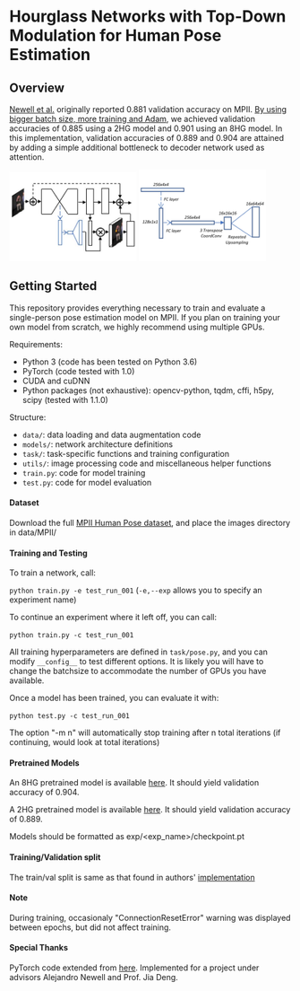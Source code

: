 # Hourglass Networks with Top-Down Modulation for Human Pose Estimation

## Overview

[Newell et al.](https://github.com/princeton-vl/pose-hg-train) originally reported 0.881 validation accuracy on MPII. [By using bigger batch size, more training and Adam](https://github.com/princeton-vl/pytorch_stacked-hourglass), we achieved validation accuracies of 0.885 using a 2HG model and 0.901 using an 8HG model. In this implementation, validation accuracies of 0.889 and 0.904 are attained by adding a simple additional bottleneck to decoder network used as attention.

<img src="imgs/net1.JPG" width="45%"> <img src="imgs/net2.JPG" width="45%">

## Getting Started

This repository provides everything necessary to train and evaluate a single-person pose estimation model on MPII. If you plan on training your own model from scratch, we highly recommend using multiple GPUs.

Requirements:

- Python 3 (code has been tested on Python 3.6)
- PyTorch (code tested with 1.0)
- CUDA and cuDNN
- Python packages (not exhaustive): opencv-python, tqdm, cffi, h5py, scipy (tested with 1.1.0)

Structure:
- ```data/```: data loading and data augmentation code
- ```models/```: network architecture definitions
- ```task/```: task-specific functions and training configuration
- ```utils/```: image processing code and miscellaneous helper functions
- ```train.py```: code for model training
- ```test.py```: code for model evaluation

#### Dataset
Download the full [MPII Human Pose dataset](http://human-pose.mpi-inf.mpg.de/), and place the images directory in data/MPII/

#### Training and Testing

To train a network, call:

```python train.py -e test_run_001``` (```-e,--exp``` allows you to specify an experiment name)

To continue an experiment where it left off, you can call:

```python train.py -c test_run_001```

All training hyperparameters are defined in ```task/pose.py```, and you can modify ```__config__``` to test different options. It is likely you will have to change the batchsize to accommodate the number of GPUs you have available.

Once a model has been trained, you can evaluate it with:

```python test.py -c test_run_001```

The option "-m n" will automatically stop training after n total iterations (if continuing, would look at total iterations)

#### Pretrained Models

An 8HG pretrained model is available [here](http://www-personal.umich.edu/~cnris/attention_8hg/checkpoint.pt). It should yield validation accuracy of 0.904.

A 2HG pretrained model is available [here](http://www-personal.umich.edu/~cnris/attention_2hg/checkpoint.pt). It should yield validation accuracy of 0.889.

Models should be formatted as exp/<exp_name>/checkpoint.pt

#### Training/Validation split

The train/val split is same as that found in authors' [implementation](https://github.com/princeton-vl/pose-hg-train)

#### Note

During training, occasionaly "ConnectionResetError" warning was displayed between epochs, but did not affect training.  

#### Special Thanks

PyTorch code extended from [here](https://github.com/princeton-vl/pytorch_stacked-hourglass). Implemented for a project under advisors Alejandro Newell and Prof. Jia Deng.
